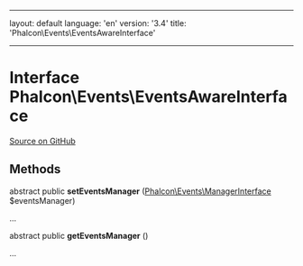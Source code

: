 * * *

layout: default language: 'en' version: '3.4' title: 'Phalcon\Events\EventsAwareInterface'

* * *

# Interface **Phalcon\Events\EventsAwareInterface**

<a href="https://github.com/phalcon/cphalcon/tree/v3.4.0/phalcon/events/eventsawareinterface.zep" class="btn btn-default btn-sm">Source on GitHub</a>

## Methods

abstract public **setEventsManager** ([Phalcon\Events\ManagerInterface](/3.4/en/api/Phalcon_Events_ManagerInterface) $eventsManager)

...

abstract public **getEventsManager** ()

...